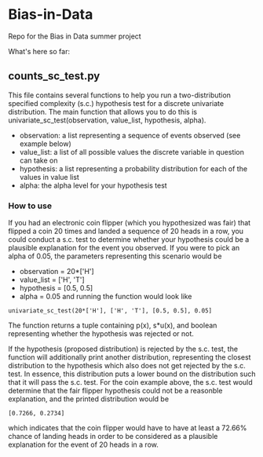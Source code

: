 # Bias-in-Data
Repo for the Bias in Data summer project

What's here so far:

## counts_sc_test.py
This file contains several functions to help you run a two-distribution specified complexity (s.c.) hypothesis test for a discrete univariate distribution. The main function that allows you to do this is univariate_sc_test(observation, value_list, hypothesis, alpha).
- observation: a list representing a sequence of events observed (see example below)
- value_list: a list of all possible values the discrete variable in question can take on
- hypothesis: a list representing a probability distribution for each of the values in value list
- alpha: the alpha level for your hypothesis test

### How to use
If you had an electronic coin flipper (which you hypothesized was fair) that flipped a coin 20 times and landed a sequence of 20 heads in a row, you could conduct a s.c. test to determine whether your hypothesis could be a plausible explanation for the event you observed. If you were to pick an alpha of 0.05, the parameters representing this scenario would be 
- observation = 20*['H']
- value_list = ['H', 'T']
- hypothesis = [0.5, 0.5]
- alpha = 0.05
and running the function would look like
```
univariate_sc_test(20*['H'], ['H', 'T'], [0.5, 0.5], 0.05]
```
The function returns a tuple containing p(x), s\*u(x), and boolean representing whether the hypothesis was rejected or not.

If the hypothesis (proposed distribution) is rejected by the s.c. test, the function will additionally print another distribution, representing the closest distribution to the hypothesis which also does not get rejected by the s.c. test. In essence, this distribution puts a lower bound on the distribution such that it will pass the s.c. test. For the coin example above, the s.c. test would determine that the fair flipper hypothesis could not be a reasonble explanation, and the printed distribution would be
```
[0.7266, 0.2734]
```
which indicates that the coin flipper would have to have at least a 72.66% chance of landing heads in order to be considered as a plausible explanation for the event of 20 heads in a row.
